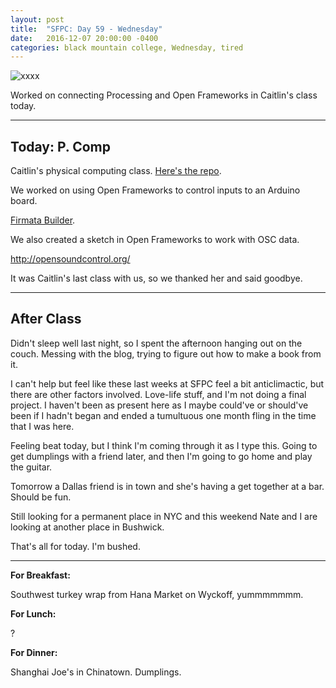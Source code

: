 ```yaml
---
layout: post
title:  "SFPC: Day 59 - Wednesday"
date:   2016-12-07 20:00:00 -0400
categories: black mountain college, Wednesday, tired
---
```


![xxxx](/images/IMG_xxxx.JPG)

Worked on connecting Processing and Open Frameworks in Caitlin's class today.

-----

<h2>Today: P. Comp</h2>

Caitlin's physical computing class. [Here's the repo](https://github.com/caitlinmorris/sfpc-pcomp-f2016).

We worked on using Open Frameworks to control inputs to an Arduino board.

[Firmata Builder](http://firmatabuilder.com/).

We also created a sketch in Open Frameworks to work with OSC data.

http://opensoundcontrol.org/

It was Caitlin's last class with us, so we thanked her and said goodbye.

-----

<h2>After Class</h2>

Didn't sleep well last night, so I spent the afternoon hanging out on the couch. Messing with the blog, trying to figure out how to make a book from it.

I can't help but feel like these last weeks at SFPC feel a bit anticlimactic, but there are other factors involved. Love-life stuff, and I'm not doing a final project. I haven't been as present here as I maybe could've or should've been if I hadn't began and ended a tumultuous one month fling in the time that I was here.

Feeling beat today, but I think I'm coming through it as I type this. Going to get dumplings with a friend later, and then I'm going to go home and play the guitar.

Tomorrow a Dallas friend is in town and she's having a get together at a bar. Should be fun.

Still looking for a permanent place in NYC and this weekend Nate and I are looking at another place in Bushwick.

That's all for today. I'm bushed.

-----

**For Breakfast:**

Southwest turkey wrap from Hana Market on Wyckoff, yummmmmmm.

**For Lunch:**

?

**For Dinner:**

Shanghai Joe's in Chinatown. Dumplings.

